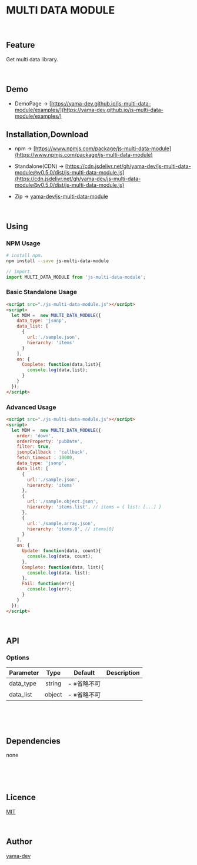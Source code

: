 # MULTI DATA MODULE

<br>

## Feature

Get multi data library.

<br>

## Demo

- DemoPage -> [https://yama-dev.github.io/js-multi-data-module/examples/](https://yama-dev.github.io/js-multi-data-module/examples/)

## Installation,Download

- npm -> [https://www.npmjs.com/package/js-multi-data-module](https://www.npmjs.com/package/js-multi-data-module)

- Standalone(CDN) -> [https://cdn.jsdelivr.net/gh/yama-dev/js-multi-data-module@v0.5.0/dist/js-multi-data-module.js](https://cdn.jsdelivr.net/gh/yama-dev/js-multi-data-module@v0.5.0/dist/js-multi-data-module.js)

- Zip -> [yama-dev/js-multi-data-module](https://github.com/yama-dev/js-multi-data-module/releases/latest)

<br>

## Using

### NPM Usage

``` bash
# install npm.
npm install --save js-multi-data-module
```

``` javascript
// import.
import MULTI_DATA_MODULE from 'js-multi-data-module';
```

### Basic Standalone Usage

``` html
<script src="./js-multi-data-module.js"></script>
<script>
  let MDM =  new MULTI_DATA_MODULE({
    data_type: 'jsonp',
    data_list: [
      {
        url:'./sample.json',
        hierarchy: 'items'
      }
    ],
    on: {
      Complete: function(data,list){
        console.log(data,list);
      }
    }
  });
</script>
```

### Advanced Usage

``` html
<script src="./js-multi-data-module.js"></script>
<script>
  let MDM =  new MULTI_DATA_MODULE({
    order: 'down',
    orderProperty: 'pubDate',
    filter: true,
    jsonpCallback : 'callback',
    fetch_timeout : 10000,
    data_type: 'jsonp',
    data_list: [
      {
        url:'./sample.json',
        hierarchy: 'items'
      },
      {
        url:'./sample.object.json',
        hierarchy: 'items.list', // items = { list: [...] }
      },
      {
        url:'./sample.array.json',
        hierarchy: 'items.0', // items[0]
      }
    ],
    on: {
      Update: function(data, count){
        console.log(data, count);
      },
      Complete: function(data, list){
        console.log(data, list);
      },
      Fail: function(err){
        console.log(err);
      }
    }
  });
</script>
```

<br>

## API

### Options

| Parameter | Type   | Default      | Description |
| :---      | :---:  | :---:        | :---        |
| data_type | string | - ※省略不可 |             |
| data_list | object | - ※省略不可 |             |

<br><br><br>

## Dependencies

none

<br><br><br>

## Licence

[MIT](https://github.com/yama-dev/js-multi-data-module/blob/master/LICENSE)

<br>

## Author

[yama-dev](https://github.com/yama-dev)

